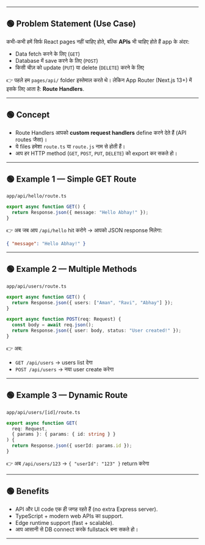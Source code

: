 
---

## 🟢 Problem Statement (Use Case)

कभी-कभी हमें सिर्फ React pages नहीं चाहिए होते, बल्कि **APIs** भी चाहिए होते हैं app के अंदर:

* Data fetch करने के लिए (`GET`)
* Database में save करने के लिए (`POST`)
* किसी चीज़ को update (`PUT`) या delete (`DELETE`) करने के लिए

👉 पहले हम `pages/api/` folder इस्तेमाल करते थे।
लेकिन App Router (Next.js 13+) में इसके लिए आता है: **Route Handlers**.

---

## 🟢 Concept

* Route Handlers आपको **custom request handlers** define करने देते हैं (API routes जैसा)।
* ये files हमेशा `route.ts` या `route.js` नाम से होती हैं।
* आप हर HTTP method (`GET`, `POST`, `PUT`, `DELETE`) को export कर सकते हो।

---

## 🟢 Example 1 — Simple GET Route

```
app/api/hello/route.ts
```

```ts
export async function GET() {
  return Response.json({ message: "Hello Abhay!" });
}
```

👉 अब जब आप `/api/hello` hit करोगे → आपको JSON response मिलेगा:

```json
{ "message": "Hello Abhay!" }
```

---

## 🟢 Example 2 — Multiple Methods

```
app/api/users/route.ts
```

```ts
export async function GET() {
  return Response.json({ users: ["Aman", "Ravi", "Abhay"] });
}

export async function POST(req: Request) {
  const body = await req.json();
  return Response.json({ user: body, status: "User created!" });
}
```

👉 अब:

* `GET /api/users` → users list देगा
* `POST /api/users` → नया user create करेगा

---

## 🟢 Example 3 — Dynamic Route

```
app/api/users/[id]/route.ts
```

```ts
export async function GET(
  req: Request,
  { params }: { params: { id: string } }
) {
  return Response.json({ userId: params.id });
}
```

👉 अब `/api/users/123` → `{ "userId": "123" }` return करेगा

---

## 🟢 Benefits

* API और UI code एक ही जगह रहते हैं (no extra Express server).
* TypeScript + modern web APIs का support.
* Edge runtime support (fast + scalable).
* आप आसानी से DB connect करके fullstack बना सकते हो।

---


